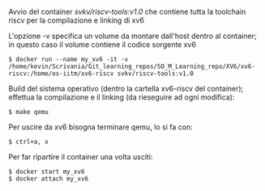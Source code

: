 Avvio del container _svkv/riscv-tools:v1.0_ che contiene tutta la toolchain riscv per la compilazione e linking di xv6

L'opzione -v specifica un volume da montare dall'host dentro al container; in questo caso il volume contiene il codice sorgente xv6

    $ docker run --name my_xv6 -it -v /home/kevin/Scrivania/Git_learning_repos/SO_M_Learning_repo/XV6/xv6-riscv:/home/os-iitm/xv6-riscv svkv/riscv-tools:v1.0

Build del sistema operativo (dentro la cartella xv6-riscv del container); effettua la compilazione e il linking (da rieseguire ad ogni modifica):

    $ make qemu

Per uscire da xv6 bisogna terminare qemu, lo si fa con:

    $ ctrl+a, x

Per far ripartire il container una volta usciti:

    $ docker start my_xv6
    $ docker attach my_xv6